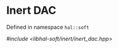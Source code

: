 # Inert DAC

Defined in namespace `hal::soft`

*#include <libhal-soft/inert/inert_dac.hpp>*

```{doxygenclass} hal::soft::inert_dac
```